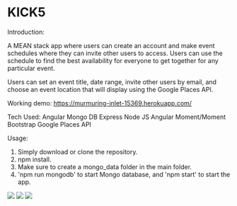# KICK5

Introduction:

A MEAN stack app where users can create an account and make event schedules where they can invite other users to access. Users can use the schedule to find the best availability for everyone to get together for any particular event.

Users can set an event title, date range, invite other users by email, and choose an event location that will display using the Google Places API.

Working demo: https://murmuring-inlet-15369.herokuapp.com/

Tech Used:
Angular
Mongo DB
Express
Node JS
Angular Moment/Moment
Bootstrap
Google Places API

Usage:

1. Simply download or clone the repository. 
2. npm install.
3. Make sure to create a mongo_data folder in the main folder.
4. 'npm run mongodb' to start Mongo database, and 'npm start' to start the app.

<img src="http://i.imgur.com/5suVzIc.jpg">
<img src="http://i.imgur.com/gEQEmiF.jpg">
<img src="http://i.imgur.com/KlJmztv.jpg">

